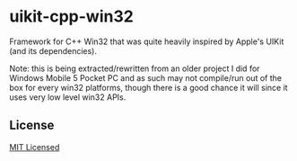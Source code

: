 uikit-cpp-win32
===========

Framework for C++ Win32 that was quite heavily inspired by Apple's UIKit (and its dependencies).

Note: this is being extracted/rewritten from an older project I did for Windows Mobile 5 Pocket PC and as such may not compile/run out of the box for every win32 platforms, though there is a good chance it will since it uses very low level win32 APIs.

License
--------
[MIT Licensed](http://www.opensource.org/licenses/mit-license.php)
